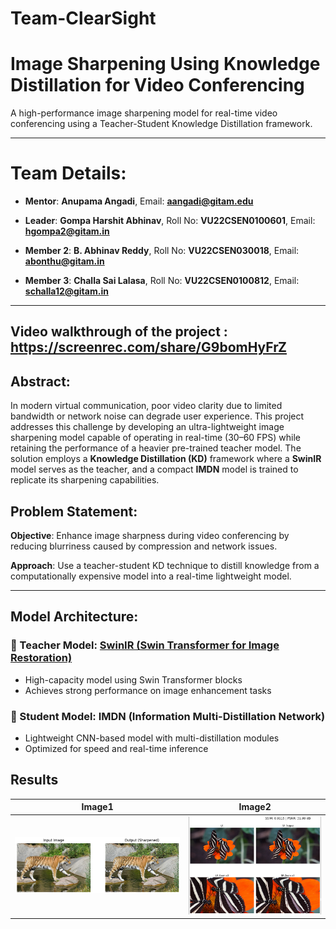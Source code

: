 # Team-ClearSight
# Image Sharpening Using Knowledge Distillation for Video Conferencing

 A high-performance image sharpening model for real-time video conferencing using a Teacher-Student Knowledge Distillation framework.

---

# Team Details:

- **Mentor**: **Anupama Angadi**, Email: **aangadi@gitam.edu**

- **Leader**: **Gompa Harshit Abhinav**, Roll No: **VU22CSEN0100601**, Email: **hgompa2@gitam.in**

- **Member 2**: **B. Abhinav Reddy**, Roll No: **VU22CSEN030018**, Email: **abonthu@gitam.in**

- **Member 3**: **Challa Sai Lalasa**, Roll No: **VU22CSEN0100812**, Email: **schalla12@gitam.in**

---

## Video walkthrough of the project : https://screenrec.com/share/G9bomHyFrZ

## Abstract:

In modern virtual communication, poor video clarity due to limited bandwidth or network noise can degrade user experience. This project addresses this challenge by developing an ultra-lightweight image sharpening model capable of operating in real-time (30–60 FPS) while retaining the performance of a heavier pre-trained teacher model. The solution employs a **Knowledge Distillation (KD)** framework where a **SwinIR** model serves as the teacher, and a compact **IMDN** model is trained to replicate its sharpening capabilities.


## Problem Statement:

 **Objective**: Enhance image sharpness during video conferencing by reducing blurriness caused by compression and network issues.

 **Approach**: Use a teacher-student KD technique to distill knowledge from a computationally expensive model into a real-time lightweight model.

---

##  Model Architecture:

### 🔹 Teacher Model: [SwinIR (Swin Transformer for Image Restoration)](https://github.com/JingyunLiang/SwinIR)

- High-capacity model using Swin Transformer blocks
- Achieves strong performance on image enhancement tasks

### 🔹 Student Model: IMDN (Information Multi-Distillation Network)

- Lightweight CNN-based model with multi-distillation modules
- Optimized for speed and real-time inference

## Results
  Image1                   | Image2                 |
|--------------------------|------------------------|
| ![](sample.png)          | ![](sample2.png)       |

